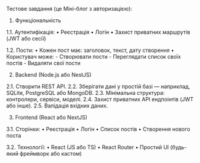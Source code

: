 Тестове завдання (це Міні-блог з авторизацією):

1. Функціональність

1.1. Аутентифікація:
• Реєстрація
• Логін
• Захист приватних маршрутів (JWT або сесії)

1.2. Пости:
• Кожен пост має: заголовок, текст, дату створення
• Користувач може: - Створювати пости - Переглядати список своїх постів - Видаляти свої пости

2. Backend (Node.js або NestJS)

2.1. Створити REST API.
2.2. Зберігати дані у простій базі — наприклад, SQLite, PostgreSQL або MongoDB.
2.3. Мінімальна структура: контролери, сервіси, моделі.
2.4. Захист приватних API ендпоінтів (JWT або інше).
2.5. Валідація вхідних даних.

3. Frontend (React або NextJS)

3.1. Сторінки:
• Реєстрація
• Логін
• Список постів
• Створення нового поста

3.2. Технології:
• React (JS або TS)
• React Router
• Простий UI (будь-який фреймворк або кастом)
